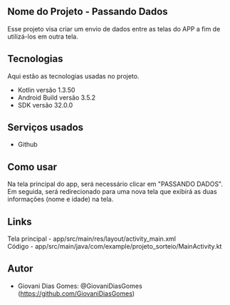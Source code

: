## Nome do Projeto - Passando Dados

Esse projeto visa criar um envio de dados entre as telas do APP a fim de utilizá-los em outra tela.


## Tecnologias 
 
Aqui estão as tecnologias usadas no projeto.
 
* Kotlin versão  1.3.50
* Android Build versão  3.5.2
* SDK versão  32.0.0
 
 
## Serviços usados
 
* Github
 
 
## Como usar
 
Na tela principal do app, será necessário clicar em "PASSANDO DADOS". Em seguida, será
redirecionado para uma nova tela que exibirá as duas informações (nome e idade) na tela.


## Links

Tela principal - app/src/main/res/layout/activity_main.xml  
Código - app/src/main/java/com/example/projeto_sorteio/MainActivity.kt  
 

## Autor
 
* Giovani Dias Gomes: @GiovaniDiasGomes (https://github.com/GiovaniDiasGomes)
